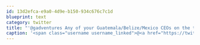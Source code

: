```yaml
---
id: 13d2efca-e9a0-4d9e-b150-934c676c7c1d
blueprint: text
category: twitter
title: "'@gadventures Any of your Guatemala/Belize/Mexico CEOs on the twitter-sphere? Heading down there in a week!"
caption: '<span class="username username_linked">@<a href="https://twitter.com/gadventures" title="G Adventures">gadventures</a></span> Any of your Guatemala/Belize/Mexico CEOs on the twitter-sphere? Heading down there in a week!'
---
```

